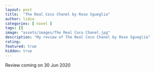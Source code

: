 ```yaml
---
layout: post
title:  "The Real Coco Chanel by Rose Sgueglia"
author: lidia
categories: [ novel ]
tags: []
image: "assets/images/The Real Coco Chanel.jpg"
description: "My review of The Real Coco Chanel by Rose Sgueglia"
rating: 
featured: true
hidden: true
---
```


Review coming on 30 Jun 2020